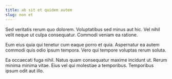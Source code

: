 ```yaml
---
title: ab sit et quidem autem
slug: non et
---
```


Sed veritatis rerum quo dolorem. Voluptatibus sed minus aut hic. Vel nihil velit neque ut culpa consequatur. Commodi veniam ea ratione.

Eum eius quia qui tenetur cum eaque porro et quia. Aspernatur ea autem commodi quis odio ipsum tempora. Vero qui tempore voluptas rerum soluta.

Ea occaecati fuga nihil. Natus quam consequatur maxime incidunt ut. Rerum minima minima vitae. Eius vel qui molestiae a temporibus. Temporibus ipsum odit aut illo.
